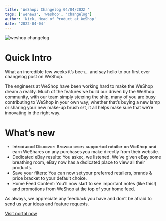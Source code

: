 ```yaml
---
title: 'WeShop: Changelog 04/04/2022 '
tags: ['wenews', 'weshop', 'changelog']
author: 'Nick, Head of Product at WeShop'
date: '2022-04-04'
---
```

![weshop changelog](/weshop_changelog.png)

Quick Intro
===========

What an incredible few weeks it’s been… and say hello to our first ever changelog post on WeShop.

The engineers at WeShop have been working hard to make the WeShop dream a reality. Much of the features we build our driven by the WeShop community, with our team simply steering the ship, many of you are busy contributing to WeShop in your own way; whether that’s buying a new lamp or sharing your new make-up brush set, it all helps make sure that we’re innovating in the right way.

What’s new
==========

*   Introduced Discover: Browse every supported retailer on WeShop and earn WeShares on any purchases you make directly from their website.
*   Dedicated eBay results: You asked, we listened. We’ve given eBay some breathing room, eBay now has a dedicated place to view all their products.
*   Save your filters: You can now set your preferred retailers, brands & price bracket to your default choice.
*   Home Feed Content: You’ll now start to see important notes (like this!) and promotions from WeShop at the top of your home feed.

As always, we appreciate any feedback you have and don’t be afraid to send us your ideas and feature requests.

[Visit portal now](https://portal.productboard.com/wzax4yqarba9pmqmqycemhg9)
